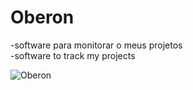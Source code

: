 # Oberon
-software para monitorar o meus projetos <br/>
-software to track my projects


<img src="https://encrypted-tbn0.gstatic.com/images?q=tbn:ANd9GcTgc8yv-3zvnq64j2Dw3GxSU9tlOvTnLThHCw&usqp=CAU" alt="Oberon"/>

